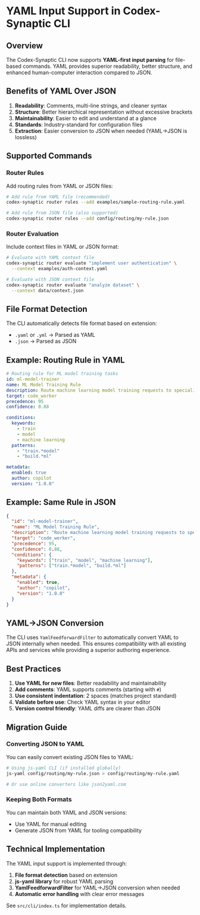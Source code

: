 # YAML Input Support in Codex-Synaptic CLI

## Overview

The Codex-Synaptic CLI now supports **YAML-first input parsing** for file-based commands. YAML provides superior readability, better structure, and enhanced human-computer interaction compared to JSON.

## Benefits of YAML Over JSON

1. **Readability**: Comments, multi-line strings, and cleaner syntax
2. **Structure**: Better hierarchical representation without excessive brackets
3. **Maintainability**: Easier to edit and understand at a glance
4. **Standards**: Industry-standard for configuration files
5. **Extraction**: Easier conversion to JSON when needed (YAML→JSON is lossless)

## Supported Commands

### Router Rules

Add routing rules from YAML or JSON files:

```bash
# Add rule from YAML file (recommended)
codex-synaptic router rules --add examples/sample-routing-rule.yaml

# Add rule from JSON file (also supported)
codex-synaptic router rules --add config/routing/my-rule.json
```

### Router Evaluation

Include context files in YAML or JSON format:

```bash
# Evaluate with YAML context file
codex-synaptic router evaluate "implement user authentication" \
  --context examples/auth-context.yaml

# Evaluate with JSON context file
codex-synaptic router evaluate "analyze dataset" \
  --context data/context.json
```

## File Format Detection

The CLI automatically detects file format based on extension:
- `.yaml` or `.yml` → Parsed as YAML
- `.json` → Parsed as JSON

## Example: Routing Rule in YAML

```yaml
# Routing rule for ML model training tasks
id: ml-model-trainer
name: ML Model Training Rule
description: Route machine learning model training requests to specialized ML workers
target: code_worker
precedence: 95
confidence: 0.88

conditions:
  keywords:
    - train
    - model
    - machine learning
  patterns:
    - "train.*model"
    - "build.*ml"

metadata:
  enabled: true
  author: copilot
  version: "1.0.0"
```

## Example: Same Rule in JSON

```json
{
  "id": "ml-model-trainer",
  "name": "ML Model Training Rule",
  "description": "Route machine learning model training requests to specialized ML workers",
  "target": "code_worker",
  "precedence": 95,
  "confidence": 0.88,
  "conditions": {
    "keywords": ["train", "model", "machine learning"],
    "patterns": ["train.*model", "build.*ml"]
  },
  "metadata": {
    "enabled": true,
    "author": "copilot",
    "version": "1.0.0"
  }
}
```

## YAML→JSON Conversion

The CLI uses `YamlFeedforwardFilter` to automatically convert YAML to JSON internally when needed. This ensures compatibility with all existing APIs and services while providing a superior authoring experience.

## Best Practices

1. **Use YAML for new files**: Better readability and maintainability
2. **Add comments**: YAML supports comments (starting with `#`)
3. **Use consistent indentation**: 2 spaces (matches project standard)
4. **Validate before use**: Check YAML syntax in your editor
5. **Version control friendly**: YAML diffs are clearer than JSON

## Migration Guide

### Converting JSON to YAML

You can easily convert existing JSON files to YAML:

```bash
# Using js-yaml CLI (if installed globally)
js-yaml config/routing/my-rule.json > config/routing/my-rule.yaml

# Or use online converters like json2yaml.com
```

### Keeping Both Formats

You can maintain both YAML and JSON versions:
- Use YAML for manual editing
- Generate JSON from YAML for tooling compatibility

## Technical Implementation

The YAML input support is implemented through:

1. **File format detection** based on extension
2. **js-yaml library** for robust YAML parsing
3. **YamlFeedforwardFilter** for YAML→JSON conversion when needed
4. **Automatic error handling** with clear error messages

See `src/cli/index.ts` for implementation details.
